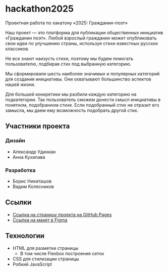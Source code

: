 # hackathon2025
Проектная работа по хакатону «2025: Гражданин-поэт»

Наш проект — это платформа для публикации общественных инициатив «Гражданин поэт». Любой взрослый гражданин может опубликовать свои идеи по улучшению страны, используя стихи известных русских классиков.

Не все знают наизусть стихи, поэтому мы будем помогать пользователю, подбирая стих под выбранную категорию.

Мы сформировали шесть наиболее значимых и популярных категорий для создания инициативы. Они охватывают большинство аспектов нашей жизни.

Для большей конкретики мы разбили каждую категорию на подкатегории. Так пользователь сможем донести смысл инициативы в понятном, подобранном стихе. Если подобранный стих не отразит его замысла, мы даем ему возможность подобрать другой стих.

## Участники проекта

### Дизайн

- Александр Удинкан
- Анна Кухилава

### Разработка

- Борис Никиташов
- Вадим Колесников

## Ссылки

* [Ссылка на страницу проекта на GitHub Pages](https://ooohrayyy.github.io/hackathon2025/)
* [Ссылка на макет в Figma](https://www.figma.com/file/iM8ubNUr1yXMapE2la1S0u/%D0%9C%D0%B0%D0%BA%D0%B5%D1%82.-%D0%A5%D0%B0%D0%BA%D0%B0%D1%82%D0%BE%D0%BD.-%D0%9F%D1%80%D0%BE%D1%82%D0%BE%D1%82%D0%B8%D0%BF?node-id=0%3A1)

## Технологии

- HTML для разметки страницы
  - В том числе Flexbox построения сеток
- CSS для стилизации страницы
- Робкий JavaScript